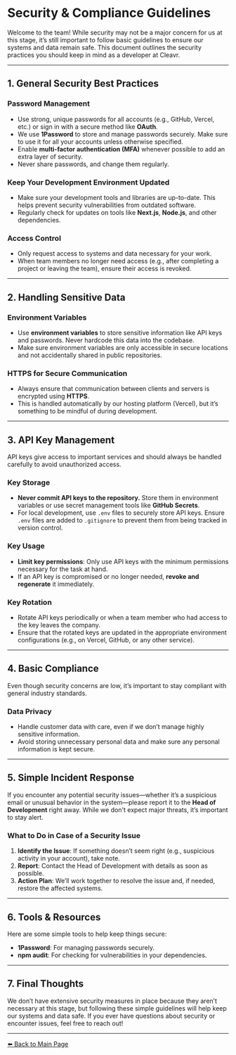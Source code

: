 # Security & Compliance Guidelines

Welcome to the team! While security may not be a major concern for us at this stage, it’s still important to follow basic guidelines to ensure our systems and data remain safe. This document outlines the security practices you should keep in mind as a developer at Cleavr.

---

## 1. General Security Best Practices

### Password Management

- Use strong, unique passwords for all accounts (e.g., GitHub, Vercel, etc.) or sign in with a secure method like **OAuth**.
- We use **1Password** to store and manage passwords securely. Make sure to use it for all your accounts unless otherwise specified.
- Enable **multi-factor authentication (MFA)** whenever possible to add an extra layer of security.
- Never share passwords, and change them regularly.

### Keep Your Development Environment Updated

- Make sure your development tools and libraries are up-to-date. This helps prevent security vulnerabilities from outdated software.
- Regularly check for updates on tools like **Next.js**, **Node.js**, and other dependencies.

### Access Control

- Only request access to systems and data necessary for your work.
- When team members no longer need access (e.g., after completing a project or leaving the team), ensure their access is revoked.

---

## 2. Handling Sensitive Data

### Environment Variables

- Use **environment variables** to store sensitive information like API keys and passwords. Never hardcode this data into the codebase.
- Make sure environment variables are only accessible in secure locations and not accidentally shared in public repositories.

### HTTPS for Secure Communication

- Always ensure that communication between clients and servers is encrypted using **HTTPS**.
- This is handled automatically by our hosting platform (Vercel), but it’s something to be mindful of during development.

---

## 3. API Key Management

API keys give access to important services and should always be handled carefully to avoid unauthorized access.

### Key Storage

- **Never commit API keys to the repository.** Store them in environment variables or use secret management tools like **GitHub Secrets**.
- For local development, use `.env` files to securely store API keys. Ensure `.env` files are added to `.gitignore` to prevent them from being tracked in version control.

### Key Usage

- **Limit key permissions**: Only use API keys with the minimum permissions necessary for the task at hand.
- If an API key is compromised or no longer needed, **revoke and regenerate** it immediately.

### Key Rotation

- Rotate API keys periodically or when a team member who had access to the key leaves the company.
- Ensure that the rotated keys are updated in the appropriate environment configurations (e.g., on Vercel, GitHub, or any other service).

---

## 4. Basic Compliance

Even though security concerns are low, it’s important to stay compliant with general industry standards.

### Data Privacy

- Handle customer data with care, even if we don’t manage highly sensitive information.
- Avoid storing unnecessary personal data and make sure any personal information is kept secure.

---

## 5. Simple Incident Response

If you encounter any potential security issues—whether it’s a suspicious email or unusual behavior in the system—please report it to the **Head of Development** right away. While we don't expect major threats, it’s important to stay alert.

### What to Do in Case of a Security Issue

1. **Identify the Issue**: If something doesn’t seem right (e.g., suspicious activity in your account), take note.
2. **Report**: Contact the Head of Development with details as soon as possible.
3. **Action Plan**: We’ll work together to resolve the issue and, if needed, restore the affected systems.

---

## 6. Tools & Resources

Here are some simple tools to help keep things secure:

- **1Password**: For managing passwords securely.
- **npm audit**: For checking for vulnerabilities in your dependencies.

---

## 7. Final Thoughts

We don’t have extensive security measures in place because they aren’t necessary at this stage, but following these simple guidelines will help keep our systems and data safe. If you ever have questions about security or encounter issues, feel free to reach out!

---

[⬅️ Back to Main Page](../New%20Developer%20Orientation%20and%20Resources.md)

